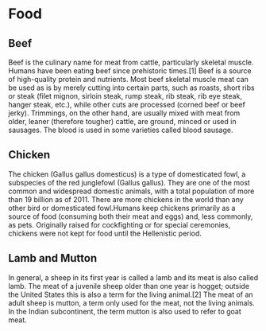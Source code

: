 <!DOCTYPE html>
<html lang="en">

<head>
    <meta charset="utf-8">
    <meta name="viewport" content="width=device-width, initial-scale=1">
    <title>Assignment Solution for Module 2</title>
    <link rel="stylesheet" href="css/style.css">
</head>

<body>
    <h1>Food</h1>
    <div class="row">
        <div class="col-lg-4 col-md-6 col-sm-12">
            <section class="lebesgue">
                <h2>Beef</h2>
                <p>
                    Beef is the culinary name for meat from cattle, particularly skeletal muscle. Humans have been eating beef since prehistoric times.[1] Beef is a source of high-quality protein and nutrients.
                    Most beef skeletal muscle meat can be used as is by merely cutting into certain parts, such as roasts, short ribs or steak (filet mignon, sirloin steak, rump steak, rib steak, rib eye steak, hanger steak, etc.), while other cuts are processed (corned beef or beef jerky). Trimmings, on the other hand, are usually mixed with meat from older, leaner (therefore tougher) cattle, are ground, minced or used in sausages. The blood is used in some varieties called blood sausage.
                </p>
            </section>
        </div>
        <div class="col-lg-4 col-md-6 col-sm-12">
            <section class="fubini">
                <h2>Chicken</h2>
                <p>
                    The chicken (Gallus gallus domesticus) is a type of domesticated fowl, a subspecies of the red junglefowl (Gallus gallus). They are one of the most common and widespread domestic animals, with a total population of more than 19 billion as of 2011. There are more chickens in the world than any other bird or domesticated fowl.Humans keep chickens primarily as a source of food (consuming both their meat and eggs) and, less commonly, as pets. Originally raised for cockfighting or for special ceremonies, chickens were not kept for food until the Hellenistic period.
                </p>
            </section>
        </div>
        <div class="col-lg-4 col-md-12 col-sm-12">
            <section class="luzin">
                <h2>Lamb and Mutton</h2>
                <p>
                    In general, a sheep in its first year is called a lamb and its meat is also called lamb. The meat of a juvenile sheep older than one year is hogget; outside the United States this is also a term for the living animal.[2] The meat of an adult sheep is mutton, a term only used for the meat, not the living animals. In the Indian subcontinent, the term mutton is also used to refer to goat meat.
                </p>
            </section>
        </div>
    </div>
</body>

</html>
